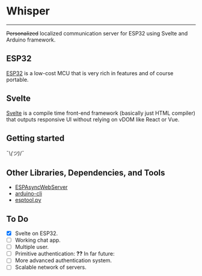 # Whisper
---
~~Personalized~~ localized communication server for ESP32 using Svelte and Arduino framework.
## ESP32
[ESP32](https://www.espressif.com/en/products/socs/esp32) is a low-cost MCU that is very rich in features and of course portable.
## Svelte
[Svelte](https://svelte.dev/) is a compile time front-end framework (basically just HTML compiler) that outputs responsive UI without relying on vDOM like React or Vue.
## Getting started
¯\\_(ツ)_/¯
## Other Libraries, Dependencies, and Tools
* [ESPAsyncWebServer](https://github.com/me-no-dev/ESPAsyncWebServer)
* [arduino-cli](https://github.com/arduino/arduino-cli)
* [esptool.py](https://github.com/espressif/esptool)
## To Do
- [x] Svelte on ESP32.
- [ ] Working chat app.
- [ ] Multiple user.
- [ ] Primitive authentication: **??**
In far future:
- [ ] More advanced authentication system.
- [ ] Scalable network of servers.